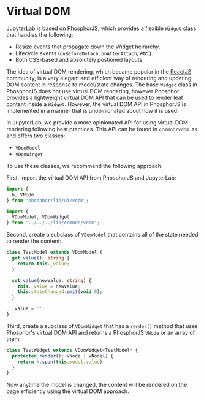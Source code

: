 # Virtual DOM

JupyterLab is based on [PhosphorJS](http://phosphorjs.github.io/), which
provides a flexible `Widget` class that handles the following:

* Resize events that propagate down the Widget heirarchy.
* Lifecycle events (`onBeforeDetach`, `onAfterAttach`, etc.).
* Both CSS-based and absolutely postioned layouts.

The idea of virtual DOM rendering, which became popular in the
[ReactJS](https://facebook.github.io/react/) community, is a very elegant
and efficient way of rendering and updating DOM content in response to
model/state changes. The base `Widget` class in PhosphorJS does not use virtual
DOM rendering, however Phosphor provides a lightweight virtual DOM API that can
be used to render leaf content inside a `Widget`. However, the virtual DOM
API in PhosphorJS is implemented in a manner that is unopinionated about how
it is used.

In JupyterLab, we provide a more opinionated API for using virtual DOM
rendering following best practices. This API can be found in `common/vdom.ts`
and offers two classes:

* `VDomModel`
* `VDomWidget`

To use these classes, we recommend the following approach.

First, import the virtual DOM API from PhosphorJS and JupyterLab:

```typescript
import {
  h, VNode
} from 'phosphor/lib/ui/vdom';

import {
  VDomModel, VDomWidget
} from '../../../lib/common/vdom';
```

Second, create a subclass of `VDomModel` that contains all of the state needed
to render the content:

```typescript
class TestModel extends VDomModel {
  get value(): string {
    return this._value;
  }

  set value(newValue: string) {
    this._value = newValue;
    this.stateChanged.emit(void 0);
  }

  _value = '';
}
```

Third, create a subclass of `VDomWidget` that has a `render()` method that uses Phosphor's
virtual DOM API and returns a PhosphorJS `VNode` or an array of them:

```typescript
class TestWidget extends VDomWidget<TestModel> {
  protected render(): VNode | VNode[] {
    return h.span(this.model.value);
  } 
}
```

Now anytime the model is changed, the content will be rendered on the page efficiently using the virtual
DOM approach.


